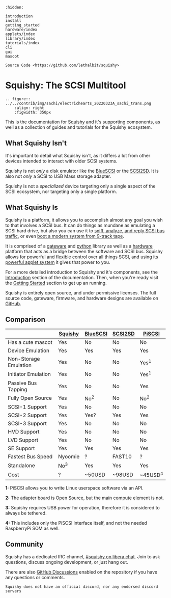 ```{toctree}
:hidden:

introduction
install
getting_started
hardware/index
applets/index
library/index
tutorials/index
cli
gui
mascot

Source Code <https://github.com/lethalbit/squishy>
```
# Squishy: The SCSI Multitool

```{eval-rst}
.. figure:: ../../contrib/img/sachi/electrichearts_20220323A_sachi_trans.png
	:align: right
	:figwidth: 350px
```

This is the documentation for [Squishy](https://github.com/lethalbit/squishy) and it's supporting components, as well as a collection of guides and tutorials for the Squishy ecosystem.


## What Squishy Isn't

It's important to detail what Squishy isn't, as it differs a lot from other devices intended to interact with older SCSI systems.

Squishy is not *only* a disk emulator like the [BlueSCSI](https://scsi.blue/) or the [SCSI2SD](https://www.codesrc.com/mediawiki/index.php?title=SCSI2SD). It is also not *only* a SCSI to USB Mass storage adapter.

Squishy is not a *specialized* device targeting only a single aspect of the SCSI ecosystem, nor targeting only a single platform.

## What Squishy Is

Squishy is a platform, it allows you to accomplish almost any goal you wish to that involves a SCSI bus. It can do things as mundane as emulating a SCSI hard drive, but also you can use it to [sniff, analyze, and reply SCSI bus traffic](./applets/analyzer.md), or even [boot a modern system from 9-track tape](./applets/taperipper.md).

It is comprised of a [gateware](./library/gateware/index.md) and [python](./library/python/index.md) library as well as a [hardware](./hardware/index.md) platform that acts as a bridge between the software and SCSI bus. Squishy allows for powerful and flexible control over all things SCSI, and using its [powerful applet system](./applets/index.md) it gives that power to you.


For a more detailed introduction to Squishy and it's components, see the [Introduction](./introduction.md) section of the documentation. Then, when you're ready visit the [Getting Started](./getting_started.md) section to get up an running.

Squishy is entirely open source, and under permissive licenses. The full source code, gateware, firmware, and hardware designs are available on [GitHub](https://github.com/lethalbit/squishy).

## Comparison

|                       | [Squishy](https://scsi.moe) | [BlueSCSI](https://scsi.blue/) | [SCSI2SD](https://www.codesrc.com/mediawiki/index.php/SCSI2SD) | [PiSCSI](https://github.com/PiSCSI/piscsi) |
|-----------------------|----------------|----------------|---------|--------------------|
| Has a cute mascot     | Yes            | No             | No      | No                 |
| Device Emulation      | Yes            | Yes            | Yes     | Yes                |
| Non-Storage Emulation | Yes            | No             | No      | Yes<sup>1</sup>    |
| Initiator Emulation   | Yes            | No             | No      | Yes<sup>1</sup>    |
| Passive Bus Tapping   | Yes            | No             | No      | Yes                |
| Fully Open Source     | Yes            | No<sup>2</sup> | No      | No<sup>2</sup>     |
| SCSI-1 Support        | Yes            | No             | No      | No                 |
| SCSI-2 Support        | Yes            | Yes?           | Yes     | Yes                |
| SCSI-3 Support        | Yes            | No             | No      | No                 |
| HVD Support           | Yes            | No             | No      | No                 |
| LVD Support           | Yes            | No             | No      | No                 |
| SE Support            | Yes            | Yes            | Yes     | Yes                |
| Fastest Bus Speed     | Nyoomie        | ?              | FAST10  | ?                  |
| Standalone            | No<sup>3</sup> | Yes            | Yes     | Yes                |
| Cost                  | ?              | ~50USD         | ~98USD  | ~45USD<sup>4</sup> |

**1:** PiSCSI allows you to write Linux userspace software via an API.

**2:** The adapter board is Open Source, but the main compute element is not.

**3:** Squishy requires USB power for operation, therefore it is considered to always be tethered.

**4:** This includes only the PiSCSI interface itself, and not the needed RaspberryPi SOM as well.

## Community

Squishy has a dedicated IRC channel, [#squishy on libera.chat](https://web.libera.chat/#squishy). Join to ask questions, discuss ongoing development, or just hang out.

There are also [GitHub Discussions](https://github.com/lethalbit/squishy/discussions) enabled on the repository if you have any questions or comments.


```{note}
Squishy does not have an official discord, nor any endorsed discord servers
```
